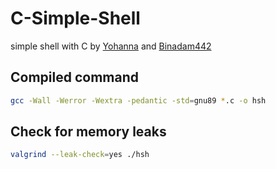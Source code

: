 # C-Simple-Shell
simple shell with C by [Yohanna](https://github.com/yohanna02) and [Binadam442](https://github.com/Binadam442)

## Compiled command
```bash
gcc -Wall -Werror -Wextra -pedantic -std=gnu89 *.c -o hsh
```

## Check for memory leaks
```bash
valgrind --leak-check=yes ./hsh
```

